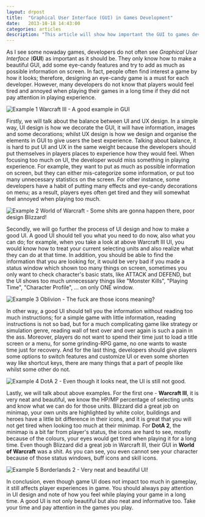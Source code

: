 ```yaml
---
layout: drpost
title:  "Graphical User Interface (GUI) in Games Development"
date:   2013-10-18 14:43:00
categories: articles
description: "This article will show how important the GUI to games development is. This article also introduces some good and bad examples in games."
---
```


As I see some nowaday games, developers do not often see *Graphical User Interface* (**GUI**) as important as it should be. They only know how to make a beautiful GUI, add some eye-candy features and try to add as much as possible information on screen. In fact, people often find interest a game by how it looks; therefore, designing an eye-candy game is a must for each developer. However, many developers do not know that players would feel tired and annoyed when playing their games in a long time if they did not pay attention in playing experience.


![Example 1](http://i.imgur.com/CxzjDfr.jpg)
<span class="caption">Warcraft III - A good example in GUI</span>


Firstly, we will talk about the balance between UI and UX design. In a simple way, UI design is how we decorate the GUI, it will have information, images and some decorations; whilst UX design is how we design and organise the elements in GUI to give users the best experience. Talking about balance, it is hard to put UI and UX in the same weight because the developers should put themselves in players places to experience how they would feel. When focusing too much on UI, the developer would miss something in playing experience. For example, they want to put as much as possible information on screen, but they can either mis-categorize some information, or put too many unnecessary statistics on the screen. For other instance, some developers have a habit of putting many effects and eye-candy decorations on menu; as a result, players eyes often get tired and they will somewhat feel annoyed when playing too much.


![Example 2](http://i.imgur.com/89eI4bt.jpg)
<span class="caption">World of Warcraft - Some shits are gonna happen there, poor design Blizzard!</span>


Secondly, we will go further the process of UI design and how to make a good UI. A good UI should tell you what you need to do now, also what you can do; for example, when you take a look at above Warcraft III UI, you would know how to treat your current selecting units and also realize what they can do at that time. In addition, you should be able to find the information that you are looking for, it would be very bad if you made a status window which shown too many things on screen, sometimes you only want to check character's basic stats, like ATTACK and DEFEND, but the UI shows too much unnecessary things like "Monster Kills", "Playing Time", "Character Profile", ... on only ONE window.


![Example 3](http://i.imgur.com/5HaoLVN.jpg)
<span class="caption">Oblivion - The fuck are those icons meaning?</span>


In other way, a good UI should tell you the information without reading too much instructions; for a simple game with little information, reading instructions is not so bad, but for a much complicating game like strategy or simulation genre, reading wall of text over and over again is such a pain in the ass. Moreover, players do not want to spend their time just to load a title screen or a menu, for some grinding-RPG game, no one wants to waste time just for recovery. And for the last thing, developers should give players some options to switch features and customize UI or even some shorten way like shortcut keys, there are many things that a part of people like whilst some other do not.


![Example 4](http://i.imgur.com/yO7bvZx.jpg)
<span class="caption">DotA 2 - Even though it looks neat, the UI is still not good.</span>


Lastly, we will talk about above examples. For the first one - **Warcraft III**, it is very neat and beautiful, we know the HP/MP percentage of selecting units and know what we can do for those units. Blizzard did a great job on minimap, your own units are highlighted by white color, buildings and heroes have a little bit difference in their icons, and it is great that you will not get tired when looking too much at their minimap. For **DotA 2**, the minimap is a bit far from player's status, the icons are hard to see, mostly because of the colours, your eyes would get tired when playing it for a long time. Even though Blizzard did a great job in Warcraft III, their GUI in **World of Warcraft** was a shit. As you can see, you even cannot see your character because of those status windows, buff icons and skill icons.


![Example 5](http://i.imgur.com/n9P1mX8.jpg)
<span class="caption">Borderlands 2 - Very neat and beautiful UI!</span>


In conclusion, even though game UI does not impact too much in gameplay, it still affects player experiences in game. You should always pay attention in UI design and note of how you feel while playing your game in a long time. A good UI is not only beautiful but also neat and informative too. Take your time and pay attention in the games you play.
